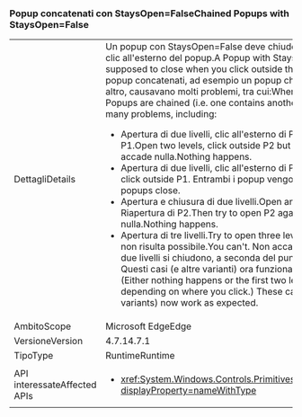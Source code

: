 ### <a name="chained-popups-with-staysopenfalse"></a><span data-ttu-id="7b116-101">Popup concatenati con StaysOpen=False</span><span class="sxs-lookup"><span data-stu-id="7b116-101">Chained Popups with StaysOpen=False</span></span>

|   |   |
|---|---|
|<span data-ttu-id="7b116-102">Dettagli</span><span class="sxs-lookup"><span data-stu-id="7b116-102">Details</span></span>|<span data-ttu-id="7b116-103">Un popup con StaysOpen=False deve chiudersi quando si fa clic all'esterno del popup.</span><span class="sxs-lookup"><span data-stu-id="7b116-103">A Popup with StaysOpen=False is supposed to close when you click outside the Popup.</span></span> <span data-ttu-id="7b116-104">Due o più popup concatenati, ad esempio un popup che ne contiene un altro, causavano molti problemi, tra cui:</span><span class="sxs-lookup"><span data-stu-id="7b116-104">When two or more such Popups are chained (i.e. one contains another), there were many problems, including:</span></span><ul><li><span data-ttu-id="7b116-105">Apertura di due livelli, clic all'esterno di P2, ma all'interno di P1.</span><span class="sxs-lookup"><span data-stu-id="7b116-105">Open two levels, click outside P2 but inside P1.</span></span>  <span data-ttu-id="7b116-106">Non accade nulla.</span><span class="sxs-lookup"><span data-stu-id="7b116-106">Nothing happens.</span></span></li><li><span data-ttu-id="7b116-107">Apertura di due livelli, clic all'esterno di P1.</span><span class="sxs-lookup"><span data-stu-id="7b116-107">Open two levels, click outside P1.</span></span>  <span data-ttu-id="7b116-108">Entrambi i popup vengono chiusi.</span><span class="sxs-lookup"><span data-stu-id="7b116-108">Both popups close.</span></span></li><li><span data-ttu-id="7b116-109">Apertura e chiusura di due livelli.</span><span class="sxs-lookup"><span data-stu-id="7b116-109">Open and close two levels.</span></span>  <span data-ttu-id="7b116-110">Riapertura di P2.</span><span class="sxs-lookup"><span data-stu-id="7b116-110">Then try to open P2 again.</span></span>  <span data-ttu-id="7b116-111">Non accade nulla.</span><span class="sxs-lookup"><span data-stu-id="7b116-111">Nothing happens.</span></span></li><li><span data-ttu-id="7b116-112">Apertura di tre livelli.</span><span class="sxs-lookup"><span data-stu-id="7b116-112">Try to open three levels.</span></span>  <span data-ttu-id="7b116-113">L'operazione non risulta possibile.</span><span class="sxs-lookup"><span data-stu-id="7b116-113">You can't.</span></span>  <span data-ttu-id="7b116-114">Non accade nulla o i primi due livelli si chiudono, a seconda del punto in cui si fa clic. Questi casi (e altre varianti) ora funzionano come previsto.</span><span class="sxs-lookup"><span data-stu-id="7b116-114">(Either nothing happens or the first two levels close, depending on where you click.) These cases (and other variants) now work as expected.</span></span></li></ul>|
|<span data-ttu-id="7b116-115">Ambito</span><span class="sxs-lookup"><span data-stu-id="7b116-115">Scope</span></span>|<span data-ttu-id="7b116-116">Microsoft Edge</span><span class="sxs-lookup"><span data-stu-id="7b116-116">Edge</span></span>|
|<span data-ttu-id="7b116-117">Versione</span><span class="sxs-lookup"><span data-stu-id="7b116-117">Version</span></span>|<span data-ttu-id="7b116-118">4.7.1</span><span class="sxs-lookup"><span data-stu-id="7b116-118">4.7.1</span></span>|
|<span data-ttu-id="7b116-119">Tipo</span><span class="sxs-lookup"><span data-stu-id="7b116-119">Type</span></span>|<span data-ttu-id="7b116-120">Runtime</span><span class="sxs-lookup"><span data-stu-id="7b116-120">Runtime</span></span>|
|<span data-ttu-id="7b116-121">API interessate</span><span class="sxs-lookup"><span data-stu-id="7b116-121">Affected APIs</span></span>|<ul><li><xref:System.Windows.Controls.Primitives.Popup.StaysOpen?displayProperty=nameWithType></li></ul>|


